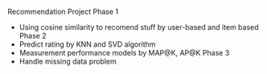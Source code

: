 Recommendation Project
Phase 1
- Using cosine similarity to recomend stuff by user-based and item based
Phase 2
- Predict rating by KNN and SVD algorithm
- Measurement performance models by MAP@K, AP@K
Phase 3
- Handle missing data problem
